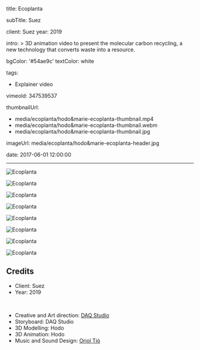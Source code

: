 title: Ecoplanta

subTitle: Suez

client: Suez
year: 2019

intro: >
  3D animation video to present the molecular carbon recycling, a new technology that converts waste into a resource.

bgColor: '#54ae9c'
textColor: white

tags:
  - Explainer video

vimeoId: 347539537

thumbnailUrl:
  - media/ecoplanta/hodo&marie-ecoplanta-thumbnail.mp4
  - media/ecoplanta/hodo&marie-ecoplanta-thumbnail.webm
  - media/ecoplanta/hodo&marie-ecoplanta-thumbnail.jpg

imageUrl: media/ecoplanta/hodo&marie-ecoplanta-header.jpg

date: 2017-06-01 12:00:00



---

<div class="gallery gallery-1">

![Ecoplanta](/media/ecoplanta/hodo&marie-ecoplanta-01.jpg)

</div>

<!-- This is a 2x gallery sample -->
<!-- Always add a linebreak between images -->
<!-- It needs two images between paragraph tags -->
<div class="gallery gallery-2">

![Ecoplanta](/media/ecoplanta/hodo&marie-ecoplanta-02.jpg)

![Ecoplanta](/media/ecoplanta/hodo&marie-ecoplanta-03.jpg)

</div>


<div class="gallery gallery-1">

![Ecoplanta](/media/ecoplanta/hodo&marie-ecoplanta-04.jpg)

</div>


<!-- This is a 2x gallery sample -->
<!-- Always add a linebreak between images -->
<!-- It needs two images between paragraph tags -->
<div class="gallery gallery-2">

![Ecoplanta](/media/ecoplanta/hodo&marie-ecoplanta-05.jpg)

![Ecoplanta](/media/ecoplanta/hodo&marie-ecoplanta-06.jpg)

</div>

<!-- This is a 2x gallery sample -->
<!-- Always add a linebreak between images -->
<!-- It needs two images between paragraph tags -->
<div class="gallery gallery-2">

![Ecoplanta](/media/ecoplanta/hodo&marie-ecoplanta-07.jpg)

![Ecoplanta](/media/ecoplanta/hodo&marie-ecoplanta-08.jpg)

</div>

<!-- Sample credits secion -->
## Credits

* Client: Suez
* Year: 2019  
  
<br>

* Creative and Art direction: <a href="https://iamdaq.com" target="_blank">DAQ Studio</a>  
* Storyboard: DAQ Studio
* 3D Modelling: Hodo
* 3D Animation: Hodo
* Music and Sound Design: <a href="http://www.orioltio.com/" target="_blank">Oriol Tió</a>